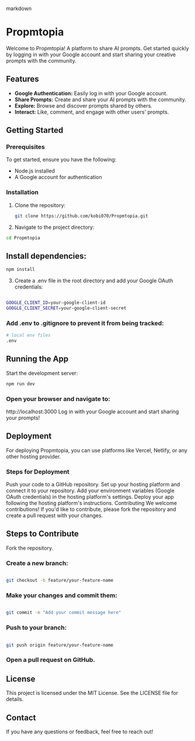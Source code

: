 markdown

# Propmtopia

Welcome to Propmtopia! A platform to share AI prompts. Get started quickly by logging in with your Google account and start sharing your creative prompts with the community.

## Features

- **Google Authentication:** Easily log in with your Google account.
- **Share Prompts:** Create and share your AI prompts with the community.
- **Explore:** Browse and discover prompts shared by others.
- **Interact:** Like, comment, and engage with other users' prompts.

## Getting Started

### Prerequisites

To get started, ensure you have the following:

- Node.js installed
- A Google account for authentication

### Installation

1. Clone the repository:

   ```bash
   git clone https://github.com/kobi070/Propmtopia.git
   ```
2. Navigate to the project directory:

  ```bash
cd Propmtopia
```
## Install dependencies:

  ```bash
npm install
```
3. Create a .env file in the root directory and add your Google OAuth credentials:

```bash

GOOGLE_CLIENT_ID=your-google-client-id
GOOGLE_CLIENT_SECRET=your-google-client-secret
```

### Add .env to .gitignore to prevent it from being tracked:
```bash
# local env files
.env
```

## Running the App
Start the development server:

```bash
npm run dev
```
### Open your browser and navigate to:

http://localhost:3000
Log in with your Google account and start sharing your prompts!

## Deployment
For deploying Propmtopia, you can use platforms like Vercel, Netlify, or any other hosting provider.

### Steps for Deployment
Push your code to a GitHub repository.
Set up your hosting platform and connect it to your repository.
Add your environment variables (Google OAuth credentials) in the hosting platform's settings.
Deploy your app following the hosting platform's instructions.
Contributing
We welcome contributions! If you'd like to contribute, please fork the repository and create a pull request with your changes.

## Steps to Contribute
Fork the repository.

### Create a new branch:

```bash

git checkout -b feature/your-feature-name
```
### Make your changes and commit them:

```bash

git commit -m "Add your commit message here"
```
### Push to your branch:

```bash

git push origin feature/your-feature-name
```
### Open a pull request on GitHub.

## License
This project is licensed under the MIT License. See the LICENSE file for details.

## Contact
If you have any questions or feedback, feel free to reach out!







